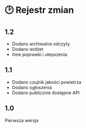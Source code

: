 # 🕑 Rejestr zmian

## 1.2

- Dodano archiwalne odczyty
- Dodano widżet
- Inne poprawki i ulepszenia

## 1.1

- Dodano czujnik jakości powietrza
- Dodano ogłoszenia
- Dodano publicznie dostępne API

## 1.0

Pierwsza wersja
